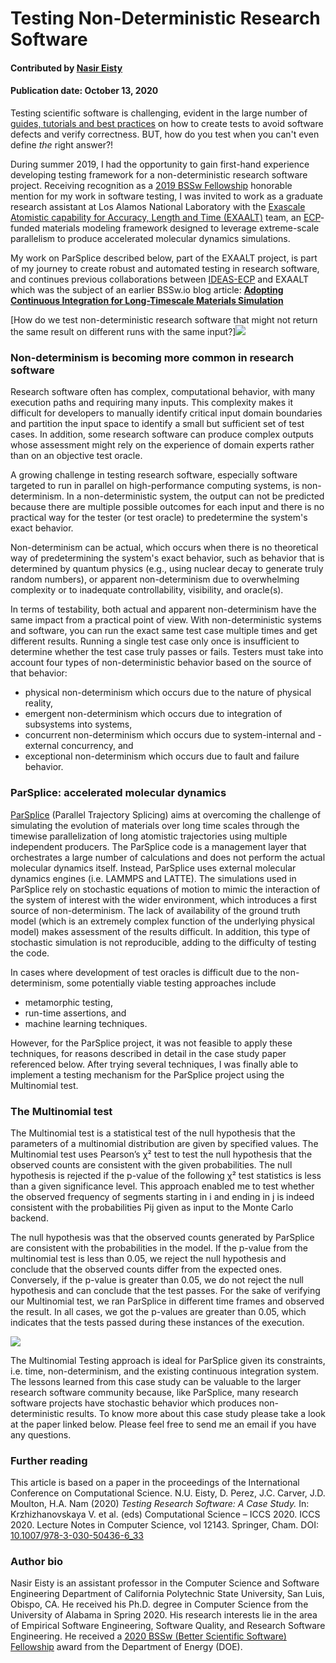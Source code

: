# Testing Non-Deterministic Research Software

#### Contributed by [Nasir Eisty](https://github.com/neisty "Nasir Eisty GitHub Profile")

#### Publication date: October 13, 2020

Testing scientific software is challenging, evident in the large number of [guides, tutorials and best practices](https://bssw.io/items?topic=testing) on how to create tests to avoid software defects and verify correctness.  BUT, how do you test when you can't even define *the* right answer?!  

During summer 2019, I had the opportunity to gain first-hand experience developing testing framework for a non-deterministic research software project.  Receiving recognition as a [2019 BSSw Fellowship](https://bssw.io/pages/bssw-fellowship-program) honorable mention for my work in software testing, I was invited to work as a graduate research assistant at Los Alamos National Laboratory with the [Exascale Atomistic capability for Accuracy, Length and Time (EXAALT)](https://gitlab.com/exaalt/exaalt) team, an [ECP](https://www.exascaleproject.org/research-group/chemistry-and-materials/)-funded materials modeling framework designed to leverage extreme-scale parallelism to produce accelerated molecular dynamics simulations.

My work on ParSplice described below, part of the EXAALT project, is part of my journey to create robust and automated testing in research software, and continues previous collaborations between [IDEAS-ECP](https://ideas-productivity.org/ideas-ecp/) and EXAALT which was the subject of an earlier BSSw.io blog article: **[Adopting Continuous Integration for Long-Timescale Materials Simulation](https://bssw.io/blog_posts/adopting-continuous-integration-for-long-timescale-materials-simulation)**

[How do we test non-deterministic research software that might not return the same result on different runs with the same input?]<img src='https://github.com/betterscientificsoftware/images/raw/master/Blog_0820_Testing.png' />

### Non-determinism is becoming more common in research software

Research software often has complex, computational behavior, with many execution paths and requiring many inputs. This complexity makes it difficult for developers to manually identify critical input domain boundaries and partition the input space to identify a small but sufficient set of test cases. In addition, some research software can produce complex outputs whose assessment might rely on the experience of domain experts rather than on an objective test oracle.

A growing challenge in testing research software, especially software targeted to run in parallel on high-performance computing systems, is non-determinism.  In a non-deterministic system, the output can not be predicted because there are multiple possible outcomes for each input and there is no practical way for the tester (or test oracle) to predetermine the system's exact behavior. 

Non-determinism can be actual, which occurs when there is no theoretical way of predetermining the system's exact behavior, such as behavior that is determined by quantum physics (e.g., using nuclear decay to generate truly random numbers), or apparent non-determinism due to overwhelming complexity or to inadequate controllability, visibility, and oracle(s).

In terms of testability, both actual and apparent non-determinism have the same impact from a practical point of view. With non-deterministic systems and software, you can run the exact same test case multiple times and get different results. Running a single test case only once is insufficient to determine whether the test case truly passes or fails. Testers must take into account four types of non-deterministic behavior based on the source of that behavior: 
* physical non-determinism which occurs due to the nature of physical reality, 
* emergent non-determinism which occurs due to integration of subsystems into systems, 
* concurrent non-determinism which occurs due to system-internal and -external concurrency, and 
* exceptional non-determinism which occurs due to fault and failure behavior.

### ParSplice: accelerated molecular dynamics

[ParSplice](https://gitlab.com/exaalt/parsplice) (Parallel Trajectory Splicing) aims at overcoming the challenge of simulating the evolution of materials over long time scales through the timewise parallelization of long atomistic trajectories using multiple independent producers. The ParSplice code is a management layer that orchestrates a large number of calculations and does not perform the actual molecular dynamics itself. Instead, ParSplice uses external molecular dynamics engines (i.e. LAMMPS and LATTE). The simulations used in ParSplice rely on stochastic equations of motion to mimic the interaction of the system of interest with the wider environment, which introduces a first source of non-determinism. The lack of availability of the ground truth model (which is an extremely complex function of the underlying physical model) makes assessment of the results difficult. In addition, this type of stochastic simulation is not reproducible, adding to the difficulty of testing the code. 

In cases where development of test oracles is difficult due to the non-determinism, some potentially viable testing approaches include 
* metamorphic testing, 
* run-time assertions, and 
* machine learning techniques. 

However, for the ParSplice project, it was not feasible to apply these techniques, for reasons described in detail in the case study paper referenced below. After trying several techniques, I was finally able to implement a testing mechanism for the ParSplice project using the  Multinomial test. 

### The Multinomial test

The Multinomial test is a statistical test of the null hypothesis that the parameters of a multinomial distribution are given by specified values. The Multinomial test uses Pearson’s χ² test to test the null hypothesis that the observed counts are consistent with the given probabilities. The null hypothesis is rejected if the p-value of the following χ² test statistics is less than a given significance level. This approach enabled me to test whether the observed frequency of segments starting in i and ending in j is indeed consistent with the probabilities Pij given as input to the Monte Carlo backend.

The null hypothesis was that the observed counts generated by ParSplice are consistent with the probabilities in the model. If the p-value from the multinomial test is less than 0.05, we reject the null hypothesis and conclude that the observed counts differ from the expected ones. Conversely, if the p-value is greater than 0.05, we do not reject the null hypothesis and can conclude that the test passes. For the sake of verifying our Multinomial test, we ran ParSplice in different time frames and observed the result. In all cases, we got the p-values are greater than 0.05, which indicates that the tests passed during these instances of the execution. 

<img src='https://github.com/betterscientificsoftware/images/raw/master/Blog_0920_BarGraph.png' />

The Multinomial Testing approach is ideal for ParSplice given its constraints, i.e. time, non-determinism, and the existing continuous integration system. The lessons learned from this case study can be valuable to the larger research software community because, like ParSplice, many research software projects have stochastic behavior which produces non-deterministic results. To know more about this case study please take a look at the paper linked below. Please feel free to send me an email if you have any questions.

### Further reading
This article is based on a paper in the proceedings of the International Conference on Computational Science. N.U. Eisty, D. Perez, J.C. Carver, J.D. Moulton, H.A. Nam (2020) *Testing Research Software: A Case Study.* In: Krzhizhanovskaya V. et al. (eds) Computational Science – ICCS 2020. ICCS 2020. Lecture Notes in Computer Science, vol 12143. Springer, Cham. DOI: [10.1007/978-3-030-50436-6_33](https://doi.org/10.1007/978-3-030-50436-6_33)


### Author bio
Nasir Eisty is an assistant professor in the Computer Science and Software Engineering Department of California Polytechnic State University, San Luis, Obispo, CA. He received his Ph.D. degree in Computer Science from the University of Alabama in Spring 2020. His research interests lie in the area of Empirical Software Engineering, Software Quality, and Research Software Engineering. He received a [2020 BSSw (Better Scientific Software) Fellowship](https://bssw.io/pages/meet-our-fellows) award from the Department of Energy (DOE).

<!---
Publish: yes
RSS update: 2020-10-13
Categories: Reliability
Topics: Testing
Tags: bssw-blog-article
Level: 2
Prerequisites: default
Aggregate: none
--->
